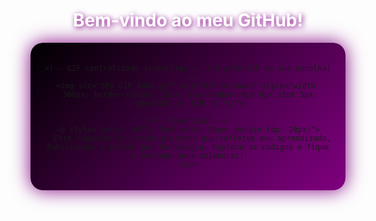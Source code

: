 
<div align="center">
  <!-- Título -->
  <h1 style="color: #fff; text-shadow: 2px 2px 8px #800080;">Bem-vindo ao meu GitHub!</h1>
  
  <!-- Fundo gradiente -->
  <div style="background: linear-gradient(135deg, #000000, #800080); padding: 20px; border-radius: 20px; box-shadow: 0 0 30px #800080;">

    <!-- GIF centralizado (substitua o link pelo GIF de sua escolha) -->
    <img src="SEU_GIF_AQUI.gif" alt="GIF animado" style="width: 300px; border-radius: 15px; box-shadow: 0px 0px 15px 5px rgba(128, 0, 128, 0.7);">

    <!-- Descrição -->
    <p style="color: #fff; font-size: 20px; margin-top: 20px;">
      Este repositório contém projetos que refletem meu aprendizado, habilidades e paixão por tecnologia. Explore os códigos e fique à vontade para colaborar!
    </p>

  </div>
</div>
